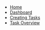 * [Home](/)
* [Dashboard](Using-the-dashboard.md)
* [Creating Tasks](Creating-new-tasks.md)
* [Task Overview](Task-overview.md)
